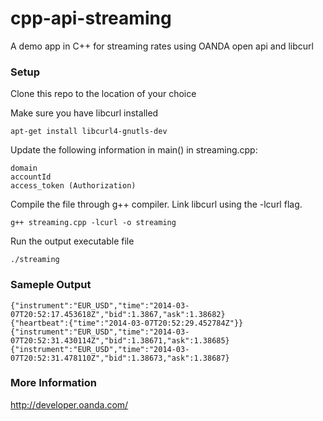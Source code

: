 cpp-api-streaming
=================

A demo app in C++ for streaming rates using OANDA open api and libcurl

### Setup

Clone this repo to the location of your choice

Make sure you have libcurl installed

	apt-get install libcurl4-gnutls-dev

Update the following information in main() in streaming.cpp:

    domain
    accountId
    access_token (Authorization)

Compile the file through g++ compiler. Link libcurl using the -lcurl flag.

    g++ streaming.cpp -lcurl -o streaming

Run the output executable file

	./streaming

### Sameple Output

	{"instrument":"EUR_USD","time":"2014-03-07T20:52:17.453618Z","bid":1.3867,"ask":1.38682}
	{"heartbeat":{"time":"2014-03-07T20:52:29.452784Z"}}
	{"instrument":"EUR_USD","time":"2014-03-07T20:52:31.430114Z","bid":1.38671,"ask":1.38685}
	{"instrument":"EUR_USD","time":"2014-03-07T20:52:31.478110Z","bid":1.38673,"ask":1.38687}

### More Information

http://developer.oanda.com/

